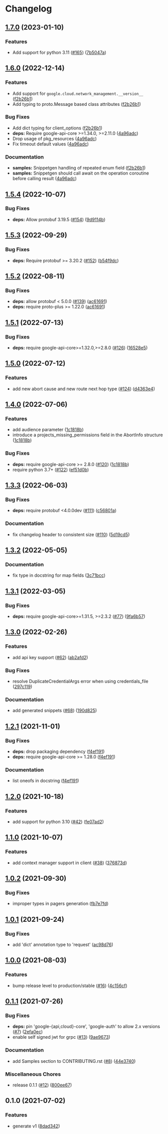 # Changelog

## [1.7.0](https://github.com/googleapis/python-network-management/compare/v1.6.0...v1.7.0) (2023-01-10)


### Features

* Add support for python 3.11 ([#165](https://github.com/googleapis/python-network-management/issues/165)) ([7b5047a](https://github.com/googleapis/python-network-management/commit/7b5047afe91b7ae610982c1256f987a3a0bc2d0e))

## [1.6.0](https://github.com/googleapis/python-network-management/compare/v1.5.4...v1.6.0) (2022-12-14)


### Features

* Add support for `google.cloud.network_management.__version__` ([f2b26b1](https://github.com/googleapis/python-network-management/commit/f2b26b18e6fe1471d767e780e049163067ea9761))
* Add typing to proto.Message based class attributes ([f2b26b1](https://github.com/googleapis/python-network-management/commit/f2b26b18e6fe1471d767e780e049163067ea9761))


### Bug Fixes

* Add dict typing for client_options ([f2b26b1](https://github.com/googleapis/python-network-management/commit/f2b26b18e6fe1471d767e780e049163067ea9761))
* **deps:** Require google-api-core &gt;=1.34.0, >=2.11.0  ([4a96adc](https://github.com/googleapis/python-network-management/commit/4a96adc0e56fcb8c761b8051cd352d1373f59564))
* Drop usage of pkg_resources ([4a96adc](https://github.com/googleapis/python-network-management/commit/4a96adc0e56fcb8c761b8051cd352d1373f59564))
* Fix timeout default values ([4a96adc](https://github.com/googleapis/python-network-management/commit/4a96adc0e56fcb8c761b8051cd352d1373f59564))


### Documentation

* **samples:** Snippetgen handling of repeated enum field ([f2b26b1](https://github.com/googleapis/python-network-management/commit/f2b26b18e6fe1471d767e780e049163067ea9761))
* **samples:** Snippetgen should call await on the operation coroutine before calling result ([4a96adc](https://github.com/googleapis/python-network-management/commit/4a96adc0e56fcb8c761b8051cd352d1373f59564))

## [1.5.4](https://github.com/googleapis/python-network-management/compare/v1.5.3...v1.5.4) (2022-10-07)


### Bug Fixes

* **deps:** Allow protobuf 3.19.5 ([#154](https://github.com/googleapis/python-network-management/issues/154)) ([9d9114b](https://github.com/googleapis/python-network-management/commit/9d9114bb712221e88eb9e9e41bf2e7af3e1cb7c2))

## [1.5.3](https://github.com/googleapis/python-network-management/compare/v1.5.2...v1.5.3) (2022-09-29)


### Bug Fixes

* **deps:** Require protobuf >= 3.20.2 ([#152](https://github.com/googleapis/python-network-management/issues/152)) ([b54f9dc](https://github.com/googleapis/python-network-management/commit/b54f9dc200c55f9d19447ead06b4f16718533efe))

## [1.5.2](https://github.com/googleapis/python-network-management/compare/v1.5.1...v1.5.2) (2022-08-11)


### Bug Fixes

* **deps:** allow protobuf < 5.0.0 ([#139](https://github.com/googleapis/python-network-management/issues/139)) ([ac61691](https://github.com/googleapis/python-network-management/commit/ac61691cfd70bd0031aca383b82c20b839c615a3))
* **deps:** require proto-plus >= 1.22.0 ([ac61691](https://github.com/googleapis/python-network-management/commit/ac61691cfd70bd0031aca383b82c20b839c615a3))

## [1.5.1](https://github.com/googleapis/python-network-management/compare/v1.5.0...v1.5.1) (2022-07-13)


### Bug Fixes

* **deps:** require google-api-core>=1.32.0,>=2.8.0 ([#126](https://github.com/googleapis/python-network-management/issues/126)) ([16528e5](https://github.com/googleapis/python-network-management/commit/16528e51ce0997ad258a03f074d0253bcd14d1fe))

## [1.5.0](https://github.com/googleapis/python-network-management/compare/v1.4.0...v1.5.0) (2022-07-12)


### Features

* add new abort cause and new route next hop type ([#124](https://github.com/googleapis/python-network-management/issues/124)) ([d4363e4](https://github.com/googleapis/python-network-management/commit/d4363e46fd8647a7f46fcc8e6981a73273c471ce))

## [1.4.0](https://github.com/googleapis/python-network-management/compare/v1.3.3...v1.4.0) (2022-07-06)


### Features

* add audience parameter ([1c1818b](https://github.com/googleapis/python-network-management/commit/1c1818b9da7593743322889af11aca4a71082bd7))
* introduce a projects_missing_permissions field in the AbortInfo structure ([1c1818b](https://github.com/googleapis/python-network-management/commit/1c1818b9da7593743322889af11aca4a71082bd7))


### Bug Fixes

* **deps:** require google-api-core >= 2.8.0 ([#120](https://github.com/googleapis/python-network-management/issues/120)) ([1c1818b](https://github.com/googleapis/python-network-management/commit/1c1818b9da7593743322889af11aca4a71082bd7))
* require python 3.7+ ([#122](https://github.com/googleapis/python-network-management/issues/122)) ([ef51d0b](https://github.com/googleapis/python-network-management/commit/ef51d0b21cc02f28aa4c986d4241a2cd83065309))

## [1.3.3](https://github.com/googleapis/python-network-management/compare/v1.3.2...v1.3.3) (2022-06-03)


### Bug Fixes

* **deps:** require protobuf <4.0.0dev ([#111](https://github.com/googleapis/python-network-management/issues/111)) ([c56801a](https://github.com/googleapis/python-network-management/commit/c56801a0ff641dbeae24700197f5e132cc301142))


### Documentation

* fix changelog header to consistent size ([#110](https://github.com/googleapis/python-network-management/issues/110)) ([5d19cd5](https://github.com/googleapis/python-network-management/commit/5d19cd58b067c8dee9072d4295736bac14326f99))

## [1.3.2](https://github.com/googleapis/python-network-management/compare/v1.3.1...v1.3.2) (2022-05-05)


### Documentation

* fix type in docstring for map fields ([3c71bcc](https://github.com/googleapis/python-network-management/commit/3c71bcc656d1d8a1a916caf4cf0854db48eb460f))

## [1.3.1](https://github.com/googleapis/python-network-management/compare/v1.3.0...v1.3.1) (2022-03-05)


### Bug Fixes

* **deps:** require google-api-core>=1.31.5, >=2.3.2 ([#77](https://github.com/googleapis/python-network-management/issues/77)) ([9fa6b57](https://github.com/googleapis/python-network-management/commit/9fa6b577b09d736917e101f7829bb0c01e4e04e2))

## [1.3.0](https://github.com/googleapis/python-network-management/compare/v1.2.1...v1.3.0) (2022-02-26)


### Features

* add api key support ([#62](https://github.com/googleapis/python-network-management/issues/62)) ([ab2afd2](https://github.com/googleapis/python-network-management/commit/ab2afd27624fd5d8932f74533cb04292f89fe0e0))


### Bug Fixes

* resolve DuplicateCredentialArgs error when using credentials_file ([297c119](https://github.com/googleapis/python-network-management/commit/297c119c3317ea766bd52d328a34a9079e874acd))


### Documentation

* add generated snippets ([#68](https://github.com/googleapis/python-network-management/issues/68)) ([190d825](https://github.com/googleapis/python-network-management/commit/190d8257841cb4d2417733f8bba795ff11e635bd))

## [1.2.1](https://www.github.com/googleapis/python-network-management/compare/v1.2.0...v1.2.1) (2021-11-01)


### Bug Fixes

* **deps:** drop packaging dependency ([f4ef191](https://www.github.com/googleapis/python-network-management/commit/f4ef191701f0306d32303cde0e48918b14a29682))
* **deps:** require google-api-core >= 1.28.0 ([f4ef191](https://www.github.com/googleapis/python-network-management/commit/f4ef191701f0306d32303cde0e48918b14a29682))


### Documentation

* list oneofs in docstring ([f4ef191](https://www.github.com/googleapis/python-network-management/commit/f4ef191701f0306d32303cde0e48918b14a29682))

## [1.2.0](https://www.github.com/googleapis/python-network-management/compare/v1.1.0...v1.2.0) (2021-10-18)


### Features

* add support for python 3.10 ([#42](https://www.github.com/googleapis/python-network-management/issues/42)) ([fe07ad2](https://www.github.com/googleapis/python-network-management/commit/fe07ad281ffd24c37ab258cfc79cc89dff73f678))

## [1.1.0](https://www.github.com/googleapis/python-network-management/compare/v1.0.2...v1.1.0) (2021-10-07)


### Features

* add context manager support in client ([#38](https://www.github.com/googleapis/python-network-management/issues/38)) ([376873d](https://www.github.com/googleapis/python-network-management/commit/376873d0550999ebf9831509ce77b7b86a689059))

## [1.0.2](https://www.github.com/googleapis/python-network-management/compare/v1.0.1...v1.0.2) (2021-09-30)


### Bug Fixes

* improper types in pagers generation ([fb7e7fd](https://www.github.com/googleapis/python-network-management/commit/fb7e7fd9915d0ee99a4741896bd2a43a57aaba77))

## [1.0.1](https://www.github.com/googleapis/python-network-management/compare/v1.0.0...v1.0.1) (2021-09-24)


### Bug Fixes

* add 'dict' annotation type to 'request' ([ac98d76](https://www.github.com/googleapis/python-network-management/commit/ac98d76745bb737e4862576d9b93bb0accdc3ef4))

## [1.0.0](https://www.github.com/googleapis/python-network-management/compare/v0.1.1...v1.0.0) (2021-08-03)


### Features

* bump release level to production/stable ([#16](https://www.github.com/googleapis/python-network-management/issues/16)) ([4c156cf](https://www.github.com/googleapis/python-network-management/commit/4c156cff255b33fe89637d7106a61ea9113cac26))

## [0.1.1](https://www.github.com/googleapis/python-network-management/compare/v0.1.0...v0.1.1) (2021-07-26)


### Bug Fixes

* **deps:** pin 'google-{api,cloud}-core', 'google-auth' to allow 2.x versions ([#7](https://www.github.com/googleapis/python-network-management/issues/7)) ([2efa0ec](https://www.github.com/googleapis/python-network-management/commit/2efa0ec8941664873ed46ca40f73286661b401b8))
* enable self signed jwt for grpc ([#13](https://www.github.com/googleapis/python-network-management/issues/13)) ([9ae9673](https://www.github.com/googleapis/python-network-management/commit/9ae9673ae7141aee657e790208d385d430c7c4d6))


### Documentation

* add Samples section to CONTRIBUTING.rst ([#8](https://www.github.com/googleapis/python-network-management/issues/8)) ([44e3740](https://www.github.com/googleapis/python-network-management/commit/44e37406e513730b2a0569a5f78631e5d235da79))


### Miscellaneous Chores

* release 0.1.1 ([#12](https://www.github.com/googleapis/python-network-management/issues/12)) ([800ee67](https://www.github.com/googleapis/python-network-management/commit/800ee67e6279746114f954a6a55d3776656f6265))

## 0.1.0 (2021-07-02)


### Features

* generate v1 ([8dad342](https://www.github.com/googleapis/python-network-management/commit/8dad342c454882da3359e37cb836950ae66cc73f))

